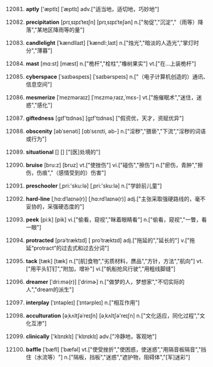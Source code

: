 12081. **aptly**
['æptlɪ]  [ˈæptlɪ]
adv.["适当地，适切地，巧妙地"]  

12082. **precipitation**
[prɪˌsɪpɪˈteɪʃn]  [prɪˌsɪpɪˈteʃən]
n.["匆促","沉淀","（雨等）降落","某地区降雨等的量"]  

12083. **candlelight**
[ˈkændllaɪt]  [ˈkændl:ˌlaɪt]
n.["烛光","暗淡的人造光","掌灯时分","薄暮"]  

12084. **mast**
[mɑ:st]  [mæst]
n.["桅杆","栓柱","橡树果实"]  vt.["在…上装桅杆"]  

12085. **cyberspace**
[ˈsaɪbəspeɪs]  [ˈsaɪbərspeɪs]
n.["（电子计算机创造的）通讯、信息空间"]  

12086. **mesmerize**
[ˈmezməraɪz]  [ˈmɛzməˌraɪz,ˈmɛs-]
vt.["施催眠术","迷住，迷惑","感化"]  

12087. **giftedness**
[ɡɪf'tɪdnəs]  [ɡɪf'tɪdnəs]
["假资优，天才，资赋优异"]  

12088. **obscenity**
[əbˈsenəti]  [ɑbˈsɛnɪti, əb-]
n.["淫秽","猥亵","下流","淫秽的词语或行为"]  

12089. **situational**
[]  []
["[医]处境的"]  

12090. **bruise**
[bru:z]  [bruz]
vt.["使挫伤"]  vi.["碰伤","擦伤"]  n.["瘀伤，青肿","擦伤，伤痕","（感情受到的）伤害"]  

12091. **preschooler**
[ˌpri:'sku:lə]  [ˌpri:'sku:lə]
n.["学龄前儿童"]  

12092. **hard-line**
[ˌhɑ:dˈlaɪnə(r)]  [ˌhɑ:rdˈlaɪnə(r)]
adj.["主张采取强硬路线的，毫不妥协的，采强硬态度的"]  

12093. **peek**
[pi:k]  [pik]
vi.["偷看，窥视","眯着眼睛看"]  n.["偷看，窥视","一瞥，看一眼"]  

12094. **protracted**
[prəˈtræktɪd]  [ proˈtræktɪd]
adj.["拖延的","延长的"]  v.["拖延“protract”的过去式和过去分词"]  

12095. **tack**
[tæk]  [tæk]
n.["[航]食物","劣质材料，赝品","方针，方法","航向"]  vt.["用平头钉钉","附加，增补"]  vi.["帆船抢风行驶","用粗线脚缝"]  

12096. **dreamer**
[ˈdri:mə(r)]  [ˈdrimɚ]
n.["做梦的人，梦想家","不切实际的人","dream的派生"]  

12097. **interplay**
[ˈɪntəpleɪ]  [ˈɪntərpleɪ]
n.["相互作用"]  

12098. **acculturation**
[əˌkʌltʃəˈreɪʃn]  [əˌkʌltʃə'reɪʃn]
n.["文化适应，同化过程","文化互渗"]  

12099. **clinically**
['klɪnɪklɪ]  ['klɪnɪklɪ]
adv.["冷静地，客观地"]  

12100. **baffle**
[ˈbæfl]  [ˈbæfəl]
vt.["使受挫折","使困惑，使迷惑","用隔音板隔音","挡住（水流等）"]  n.["隔板，挡板","迷惑","遮护物，阻碍体","[军]迷彩"]  


